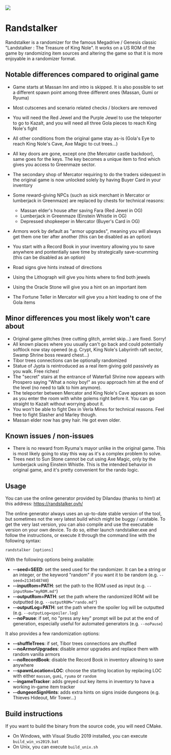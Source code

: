![](https://github.com/Dinopony/randstalker/workflows/Compile/badge.svg)

# Randstalker

Randstalker is a randomizer for the famous Megadrive / Genesis classic "Landstalker : The Treasure of King Nole".
It works on a US ROM of the game by randomizing item sources and altering the game so that it is more enjoyable in a randomizer format.

## Notable differences compared to original game

- Game starts at Massan Inn and intro is skipped. It is also possible to set a different spawn point among three different ones (Massan, Gumi or Ryuma)
- Most cutscenes and scenario related checks / blockers are removed
- You will need the Red Jewel and the Purple Jewel to use the teleporter to go to Kazalt, and you will need all three Gola pieces to reach King Nole's fight
- All other conditions from the original game stay as-is (Gola's Eye to reach King Nole's Cave, Axe Magic to cut trees...)
- All key doors are gone, except one (the Mercator castle backdoor), same goes for the keys. The key becomes a unique item to find which gives you access to Greenmaze sector.

- The secondary shop of Mercator requiring to do the traders sidequest in the original game is now unlocked solely by having Buyer Card in your inventory
- Some reward-giving NPCs (such as sick merchant in Mercator or lumberjack in Greenmaze) are replaced by chests for technical reasons:
	* Massan elder's house after saving Fara (Red Jewel in OG) 
	* Lumberjack in Greenmaze (Einstein Whistle in OG)
	* Depressed shopkeeper in Mercator (Buyer's Card in OG)

- Armors work by default as "armor upgrades", meaning you will always get them one tier after another (this can be disabled as an option)
- You start with a Record Book in your inventory allowing you to save anywhere and pontentially save time by strategically save-scumming (this can be disabled as an option)

- Road signs give hints instead of directions
- Using the Lithograph will give you hints where to find both jewels
- Using the Oracle Stone will give you a hint on an important item
- The Fortune Teller in Mercator will give you a hint leading to one of the Gola items

## Minor differences you most likely won't care about

- Original game glitches (tree cutting glitch, armlet skip...) are fixed. Sorry!
- All known places where you usually can't go back and could potentially softlock now stay opened (e.g. Crypt, King Nole's Labyrinth raft sector, Swamp Shrine boss reward chest...)
- Tibor trees connections can be optionally randomized
- Statue of Jypta is reintroduced as a real item giving gold passively as you walk. Free riches!
- The "secret" stairs at the entrance of Waterfall Shrine now appears with Prospero saying "What a noisy boy!" as you approach him at the end of the level (no need to talk to him anymore).
- The teleporter between Mercator and King Nole's Cave appears as soon as you enter the room with white golems right before it. You can go straight to Kazalt without worrying about it.
- You won't be able to fight Dex in Verla Mines for technical reasons. Feel free to fight Slasher and Marley though.
- Massan elder now has grey hair. He got even older.

## Known issues / non-issues

- There is no reward from Ryuma's mayor unlike in the original game. This is most likely going to stay this way as it's a complex problem to solve.
- Trees next to Sun Stone cannot be cut using Axe Magic, only by the lumberjack using Einstein Whistle. This is the intended behavior in original game, and it's pretty convenient for the rando logic.

## Usage

You can use the online generator provided by Dilandau (thanks to him!) at this address: https://randstalker.ovh/

The online generator always uses an up-to-date stable version of the tool, but sometimes not the very latest build which might be buggy / unstable.
To get the very last version, you can also compile and use the executable version on your own device.
To do so, either launch randstalker.exe and follow the instructions, or execute it through the command line with the following syntax:

`randstalker [options]`

With the following options being available:

- **--seed=SEED**: set the seed used for the randomizer. It can be a string or an integer, or the keyword "random" if you want it to be random (e.g. `--seed=2134548740`)
- **--inputRom=PATH**: set the path to the ROM used as input (e.g. `--inputRom="myROM.md"`)
- **--outputRom=PATH**: set the path where the randomized ROM will be outputted (e.g. `--outputROM="rando.md"`)
- **--outputLog=PATH**: set the path where the spoiler log will be outputted (e.g. `--outputLog=spoiler.log`)
- **--noPause**: if set, no "press any key" prompt will be put at the end of generation, especially useful for automated generators (e.g. `--noPause`)

It also provides a few randomization options:

- **--shuffleTrees**: if set, Tibor trees connections are shuffled
- **--noArmorUpgrades**: disable armor upgrades and replace them with random vanilla armors
- **--noRecordBook**: disable the Record Book in inventory allowing to save anywhere
- **--spawnLocation=LOC**: choose the starting location by replacing LOC with either `massan`, `gumi`, `ryuma` or `random`
- **--ingameTracker**: adds greyed out key items in inventory to have a working in-game item tracker
- **--dungeonSignHints**: adds extra hints on signs inside dungeons (e.g. Thieves Hideout, Mir Tower...)

## Build instructions

If you want to build the binary from the source code, you will need CMake.

- On Windows, with Visual Studio 2019 installed, you can execute `build_win_vs2019.bat`
- On Unix, you can execute `build_unix.sh`
